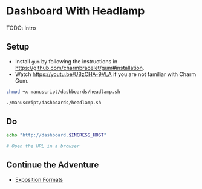 # Dashboard With Headlamp

TODO: Intro

## Setup

* Install `gum` by following the instructions in https://github.com/charmbracelet/gum#installation.
* Watch https://youtu.be/U8zCHA-9VLA if you are not familiar with Charm Gum.

```bash
chmod +x manuscript/dashboards/headlamp.sh

./manuscript/dashboards/headlamp.sh
```

## Do

```bash
echo "http://dashboard.$INGRESS_HOST"

# Open the URL in a browser
```

## Continue the Adventure

* [Exposition Formats](../exposition-formats/README.md)
